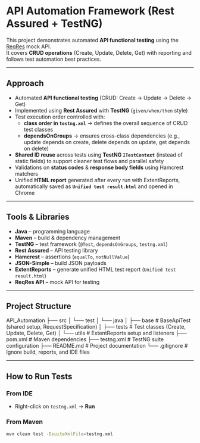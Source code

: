 # API Automation Framework (Rest Assured + TestNG)

This project demonstrates automated **API functional testing** using the [ReqRes](https://reqres.in/) mock API.  
It covers **CRUD operations** (Create, Update, Delete, Get) with reporting and follows test automation best practices.

---

## Approach
- Automated **API functional testing** (CRUD: Create → Update → Delete → Get)
- Implemented using **Rest Assured** with **TestNG** (`given/when/then` style)
- Test execution order controlled with:
  - **class order in `testng.xml`** → defines the overall sequence of CRUD test classes
  - **dependsOnGroups** → ensures cross-class dependencies (e.g., update depends on create, delete depends on update, get depends on delete)
- **Shared ID reuse** across tests using **TestNG `ITestContext`** (instead of static fields) to support cleaner test flows and parallel safety
- Validations on **status codes** & **response body fields** using Hamcrest matchers
- Unified **HTML report** generated after every run with ExtentReports, automatically saved as **`Unified test result.html`** and opened in Chrome

---

## Tools & Libraries
- **Java** – programming language
- **Maven** – build & dependency management
- **TestNG** – test framework (`@Test`, `dependsOnGroups`, `testng.xml`)
- **Rest Assured** – API testing library
- **Hamcrest** – assertions (`equalTo`, `notNullValue`)
- **JSON-Simple** – build JSON payloads
- **ExtentReports** – generate unified HTML test report (`Unified test result.html`)
- **ReqRes API** – mock API for testing

---

## Project Structure
API_Automation
├── src
│ └── test
│ └── java
│ ├── base # BaseApiTest (shared setup, RequestSpecification)
│ ├── tests # Test classes (Create, Update, Delete, Get)
│ └── utils # ExtentReports setup and listeners
├── pom.xml # Maven dependencies
├── testng.xml # TestNG suite configuration
├── README.md # Project documentation
└── .gitignore # Ignore build, reports, and IDE files


---

## How to Run Tests
### From IDE
- Right-click on `testng.xml` → **Run**

### From Maven
```bash
mvn clean test -DsuiteXmlFile=testng.xml
